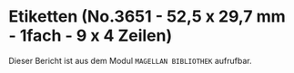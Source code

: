 ﻿# Etiketten (No.3651 - 52,5 x 29,7 mm - 1fach - 9 x 4 Zeilen)

Dieser Bericht ist aus dem Modul `MAGELLAN BIBLIOTHEK` aufrufbar.